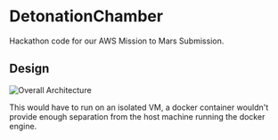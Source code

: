 # DetonationChamber
Hackathon code for our AWS Mission to Mars Submission.

## Design
![Overall Architecture](https://raw.githubusercontent.com/werzl/DetonationChamber/master/documents/overall-architecture.png)


This would have to run on an isolated VM, a docker container wouldn't provide enough separation from the host machine running the docker engine.
